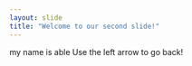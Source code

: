 ```yaml
---
layout: slide
title: "Welcome to our second slide!"
---
```

my name is able
Use the left arrow to go back!
